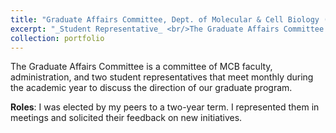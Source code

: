 ```yaml
---
title: "Graduate Affairs Committee, Dept. of Molecular & Cell Biology (August 2013 - May 2015)"
excerpt: "_Student Representative_ <br/>The Graduate Affairs Committee is a committee of MCB faculty, administration, and two student representatives that meet monthly during the academic year to discuss the direction of our graduate program.<br><br>"
collection: portfolio
---
```


The Graduate Affairs Committee is a committee of MCB faculty, administration, and two student representatives that meet monthly during the academic year to discuss the direction of our graduate program.

__Roles__: I was elected by my peers to a two-year term. I represented them in meetings and solicited their feedback on new initiatives.